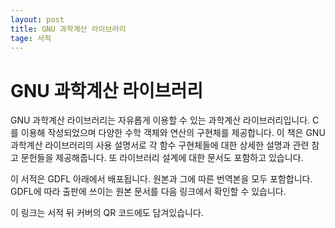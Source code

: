```yaml
---
layout: post
title: GNU 과학계산 라이브러리
tage: 서적
---
```


# GNU 과학계산 라이브러리

GNU 과학계산 라이브러리는 자유롭게 이용할 수 있는 과학계산 라이브러리입니다.
C를 이용해 작성되었으며 다양한 수학 객체와 연산의 구현체를 제공합니다.
이 책은 GNU 과학계산 라이브러리의 사용 설명서로 각 함수 구현체들에 대한
상세한 설명과 관련 참고 문헌들을 제공해줍니다. 또 라이브러리 설계에 대한 문서도 포함하고 있습니다.


이 서적은 GDFL 아래에서 배포됩니다. 원본과 그에 따른 번역본을 모두 포함합니다.
GDFL에 따라 출판에 쓰이는 원본 문서를 다음 링크에서 확인할 수 있습니다.



이 링크는 서적 뒤 커버의 QR 코드에도 담겨있습니다.